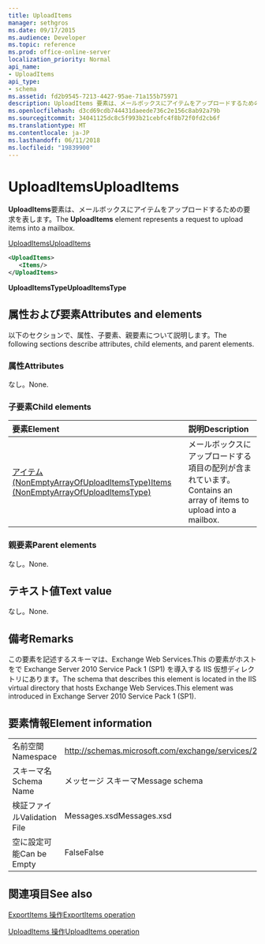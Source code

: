 ```yaml
---
title: UploadItems
manager: sethgros
ms.date: 09/17/2015
ms.audience: Developer
ms.topic: reference
ms.prod: office-online-server
localization_priority: Normal
api_name:
- UploadItems
api_type:
- schema
ms.assetid: fd2b9545-7213-4427-95ae-71a155b75971
description: UploadItems 要素は、メールボックスにアイテムをアップロードするための要求を表します。
ms.openlocfilehash: d3cd69cdb744431daeede736c2e156c8ab92a79b
ms.sourcegitcommit: 34041125dc8c5f993b21cebfc4f8b72f0fd2cb6f
ms.translationtype: MT
ms.contentlocale: ja-JP
ms.lasthandoff: 06/11/2018
ms.locfileid: "19839900"
---
```

# <a name="uploaditems"></a><span data-ttu-id="e136c-103">UploadItems</span><span class="sxs-lookup"><span data-stu-id="e136c-103">UploadItems</span></span>

<span data-ttu-id="e136c-104">**UploadItems**要素は、メールボックスにアイテムをアップロードするための要求を表します。</span><span class="sxs-lookup"><span data-stu-id="e136c-104">The **UploadItems** element represents a request to upload items into a mailbox.</span></span> 
  
[<span data-ttu-id="e136c-105">UploadItems</span><span class="sxs-lookup"><span data-stu-id="e136c-105">UploadItems</span></span>](uploaditems.md)
  
```XML
<UploadItems>
   <Items/>
</UploadItems>
```

 <span data-ttu-id="e136c-106">**UploadItemsType**</span><span class="sxs-lookup"><span data-stu-id="e136c-106">**UploadItemsType**</span></span>
## <a name="attributes-and-elements"></a><span data-ttu-id="e136c-107">属性および要素</span><span class="sxs-lookup"><span data-stu-id="e136c-107">Attributes and elements</span></span>

<span data-ttu-id="e136c-108">以下のセクションで、属性、子要素、親要素について説明します。</span><span class="sxs-lookup"><span data-stu-id="e136c-108">The following sections describe attributes, child elements, and parent elements.</span></span>
  
### <a name="attributes"></a><span data-ttu-id="e136c-109">属性</span><span class="sxs-lookup"><span data-stu-id="e136c-109">Attributes</span></span>

<span data-ttu-id="e136c-110">なし。</span><span class="sxs-lookup"><span data-stu-id="e136c-110">None.</span></span>
  
### <a name="child-elements"></a><span data-ttu-id="e136c-111">子要素</span><span class="sxs-lookup"><span data-stu-id="e136c-111">Child elements</span></span>

|<span data-ttu-id="e136c-112">**要素**</span><span class="sxs-lookup"><span data-stu-id="e136c-112">**Element**</span></span>|<span data-ttu-id="e136c-113">**説明**</span><span class="sxs-lookup"><span data-stu-id="e136c-113">**Description**</span></span>|
|:-----|:-----|
|[<span data-ttu-id="e136c-114">アイテム (NonEmptyArrayOfUploadItemsType)</span><span class="sxs-lookup"><span data-stu-id="e136c-114">Items (NonEmptyArrayOfUploadItemsType)</span></span>](items-nonemptyarrayofuploaditemstype.md) <br/> |<span data-ttu-id="e136c-115">メールボックスにアップロードする項目の配列が含まれています。</span><span class="sxs-lookup"><span data-stu-id="e136c-115">Contains an array of items to upload into a mailbox.</span></span>  <br/> |
   
### <a name="parent-elements"></a><span data-ttu-id="e136c-116">親要素</span><span class="sxs-lookup"><span data-stu-id="e136c-116">Parent elements</span></span>

<span data-ttu-id="e136c-117">なし。</span><span class="sxs-lookup"><span data-stu-id="e136c-117">None.</span></span>
  
## <a name="text-value"></a><span data-ttu-id="e136c-118">テキスト値</span><span class="sxs-lookup"><span data-stu-id="e136c-118">Text value</span></span>

<span data-ttu-id="e136c-119">なし。</span><span class="sxs-lookup"><span data-stu-id="e136c-119">None.</span></span>
  
## <a name="remarks"></a><span data-ttu-id="e136c-120">備考</span><span class="sxs-lookup"><span data-stu-id="e136c-120">Remarks</span></span>

<span data-ttu-id="e136c-121">この要素を記述するスキーマは、Exchange Web Services.This の要素がホストをで Exchange Server 2010 Service Pack 1 (SP1) を導入する IIS 仮想ディレクトリにあります。</span><span class="sxs-lookup"><span data-stu-id="e136c-121">The schema that describes this element is located in the IIS virtual directory that hosts Exchange Web Services.This element was introduced in Exchange Server 2010 Service Pack 1 (SP1).</span></span>
  
## <a name="element-information"></a><span data-ttu-id="e136c-122">要素情報</span><span class="sxs-lookup"><span data-stu-id="e136c-122">Element information</span></span>

|||
|:-----|:-----|
|<span data-ttu-id="e136c-123">名前空間</span><span class="sxs-lookup"><span data-stu-id="e136c-123">Namespace</span></span>  <br/> |http://schemas.microsoft.com/exchange/services/2006/messages  <br/> |
|<span data-ttu-id="e136c-124">スキーマ名</span><span class="sxs-lookup"><span data-stu-id="e136c-124">Schema Name</span></span>  <br/> |<span data-ttu-id="e136c-125">メッセージ スキーマ</span><span class="sxs-lookup"><span data-stu-id="e136c-125">Message schema</span></span>  <br/> |
|<span data-ttu-id="e136c-126">検証ファイル</span><span class="sxs-lookup"><span data-stu-id="e136c-126">Validation File</span></span>  <br/> |<span data-ttu-id="e136c-127">Messages.xsd</span><span class="sxs-lookup"><span data-stu-id="e136c-127">Messages.xsd</span></span>  <br/> |
|<span data-ttu-id="e136c-128">空に設定可能</span><span class="sxs-lookup"><span data-stu-id="e136c-128">Can be Empty</span></span>  <br/> |<span data-ttu-id="e136c-129">False</span><span class="sxs-lookup"><span data-stu-id="e136c-129">False</span></span>  <br/> |
   
## <a name="see-also"></a><span data-ttu-id="e136c-130">関連項目</span><span class="sxs-lookup"><span data-stu-id="e136c-130">See also</span></span>



[<span data-ttu-id="e136c-131">ExportItems 操作</span><span class="sxs-lookup"><span data-stu-id="e136c-131">ExportItems operation</span></span>](exportitems-operation.md)
  
[<span data-ttu-id="e136c-132">UploadItems 操作</span><span class="sxs-lookup"><span data-stu-id="e136c-132">UploadItems operation</span></span>](uploaditems-operation.md)

